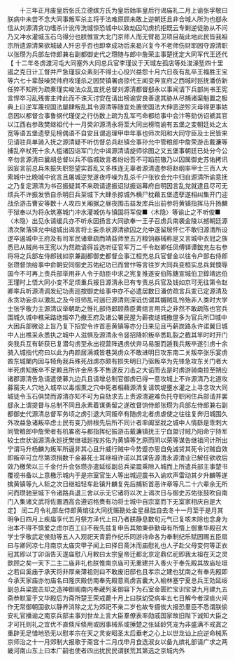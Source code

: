 <!-- { "loadSidebar": true } -->
　　十三年正月废皇后张氏立德嫔方氏为皇后始率皇后行谒庙礼二月上谕张孚敬曰朕病中未尝不念大同事叛军杀主将于法难原顾未敢上逆朝廷且非合城人所为也郄永信从刘源清贪功嗜杀计讹传洗城惊恐城中以致劫囚勾虏抗拒既云专剿逆徒胁从不问乃又冲水灌城玉石乌得分也朕惟宣大北门京师人而无臂曷卫项目哉此地此民皆我祖宗所遗源清果欲城破人歼忠乎否也即幸成功后来曷兴复今不老师伤财耶因夺源清职以张瓒为兵部左侍郎兼右副都御史代之瓒随与郎中詹荣主事楚抚定大同军代王还代 【 十二年冬虏渡河屯大同塞外大同总兵官李瑾议于天城左孤店等处浚濠堑四十里遏之克日计工督并严急瑾驭众素刻不得士心役兴益怨十月六日夜有乱卒王福胜王宝等六七十辈鼓噪焚帅府攻瑾杀之因焚镇署卤掠代王闻变奔宣府之西城时廵抚潘仿新任猝不知所为疏奏瑾实峻法众乱宜抚总督刘源清都督郄永以事闻请下兵部尚书王宪言悍卒习乱残害主帅此而不诛天讨安在请出榜谕安良善逮其胁从尽捕诸渠魁置之极典上曰逆军蔑视国法屡肆叛乱其令源清等随宜处置使国法大伸恶逆殄灭母得更事姑息因以都督佥事鲁纲代瑾促之行仿数上疏为乱军丐命都给事中会汴等劾仿诏褫其官以江西右参政樊继祖代十一月癸卯源清永将至大同出榜晓谕有五堡之变朝廷处之太宽等语五堡遗孽见榜偶语不自安且谓追理甲申年事也师次阳和大同守臣及士民皆来见请驻兵单骑入抚之源清疑不听仿督总兵赵镇佥事孙允中管粮郎中詹荣游击戴濂等捕乱卒杖死十余人槛诸囚诣军门允中谒源清请旋师徐图之又五堡事朝廷已处分今公辛勿言源清曰曩胡总督以兵不临城致言者纷纷吾不可蹈前辙乃以囚属御史苏佑拷讯因妄言前总兵朱振失职怨望实首乱又多株连无辜者源清遣参将赵纲率甲士三百人大索城中比晚城中讹言且屠城逆党遂夜呼噪为乱杀千户张钦会允中归自源清所谕意抚之乃复定源清为书召振疑其不来疏请逮振诏狱振诣幕府自明因言乱党就逮且尽可无烦兵不许振发愤自杀明日兵至城下大肆杀掠城外横尸枕藉五堡遗孽遂相纠集开门迎战杀游击曹安等数十人攻四关厢据之昼夜围击益发库兵出前参将黄镇指挥马升扬麟于狱奉以为将永筑塞城门冲水灌城仿与镇国将军俊■〈木隐〉等谕止之不听俊■〈木隐〉出见永请缓兵亦不听永因扬言大同欲奉一王子召虏兵南袭金陵以撼朝廷源清次聚落驿允中缒城出谒言将士妄杀状源清欲囚之允中遂留居怀仁不敢归源清所设逻卒遏城中王府及有司军民诸章疏而靖益师至五万粮饷器械称是又言城中衣冠之族悉已从贼尚书王宪以为然疏请得旨选听征官军万二千令赵卿任凤傅铎谭鋐充左右参将将之兵部左侍郎钱如京兼副都御史都督佥事江桓充总兵官督金以往令户部右侍郎张瓒督饷给事中俞朝安同御史苏佑纪功已而曾忭等言往岁大同兵变桓实总兵巽愞辱国今不可再上责兵部举用非人令于勋臣中求之宪复推遂安伯陈鏸宣城伯卫錞靖远伯王瑾时上悟大同小变不足烦重兵报日源清永已有专责总兵官及钱如京可无往第令赵卿率兵听源清调发纪功责廵按御史给事中亦不必遣居数日潘仿疏言兵变已定源清及永贪功妄杀以激乱之及今班师乱可遄巳源清则深诋仿谓其媚贼耴怜殆非人类时大学士张孚敬力主源清议举朝助之惟礼部侍郎顾鼎臣黄绾言用兵之非然不敢疏陈也官兵围城久城中樵采路绝叛卒乃撤王府及诸公署民屋为薪夜缒城撤屋多为官兵所□城中大困兵部微谂上旨乃复下招安令许首恶黄镇等亦分日来见且丐薪炭路永许诺翼日城中人出樵采永悉执之城中人滋惧及源清永令竖招降帜叛卒悉耴裂之截其竿时时开门突我兵互有斩获已复潜勾虏至永出视营阵遇虏伏弃马易服而遁我兵叛卒遂引虏十余骑入城指代府曰以此为冉颜居满城皆巷哭虏众不敢进明日攻东南二关叛卒张乐宴虏酋东城闉内因与犄角我兵殊死战虏亦颇有损失明日乃驱叛卒为先锋急攻东关门者大半死虏知叛卒不足赖且所许金帛多不售遂反刀击之大诟而去是时虏游骑南掠至朔应诸郡源清告急请遣使募九边兵且请增总制官御虏已得一意攻城上不许源清乃北道攻募窑夫人穴地入城卒以毒烟熏之穴中死者相藉源清复请筑堤壅水灌之上寻念攻大同城徒令玉石俱焚而源清亦知不可为自劾求去上责源清避难负托夺职闲住兵部请并罢郄永上谓提督与总制不同且永素着谋勇留之遂改督饷侍郎张瓒为兵部左侍郎兼右副都御史代源清总督军务顷之虏引退大同叛卒有随虏北者虏虐使之往往复奔归城围久外攻益急诸叛卒虑士民有变乃排根先后所不同计者率阖室戕之城中人情繇是乖刺大同管粮郎中詹荣者有机畧密与都指挥纪振游击戴濂镇抚王宁血盟讨贼乃阳命宁持军较士庶状诣源清永廵抚樊继祖廵按苏佑为黄镇等乞原而阴以荣等谋告继祖问计所出宁谓马升杨麟为叛军所逼非其心且升威行贼中今势蹙亦思自免诚贷其死令讨贼自效即叛卒可立尽第须捐数千金募死士耳继祖许诺以其谋告源清永源清业已解任欲收后效乃檄荣以三千金付升会张瓒亦遣延绥副总兵梁震乘隙入城而上所遣兵部主事楚书覆视书备以上意檄示城内于是宗室官生人等出城迎震书入谕欢声雷动其夕升麟等遂擒黄镇等九人斩之次日继祖轻车赴镇升麟复先后捕斩首恶许章等凡二十六辈余无所问而瓒驰至城下令诸路兵退三舍以示无它诸将以次上谒次日与御史苏佑张鼓吹自南门入集诸文武将佐置酒高会遵诏格赉有功将士城中自宗室而下无室家相庆自是大定】 闰二月令礼部左侍郎黄绾往大同抚赈勘处金星昼朏自去冬十一月至于是月其明争日四月上疾庙享代五月祭方泽代上曰乃者朕静息数旬元气已复咳未除也念身为治本不得不慎爱之虑尔百工曰不我先兹复申告其勉秉恭勤毋有所惰上御重华殿召大学士孚敬武定侯勋等五人入观祀天青爵作纪乐同游诗命各为奉制纪乐赋因赐五臣扇曰与卿同凉七月南京太庙灾甲子闻上曰择日斋沐而庙慰礼也人子赴父母变何等正衣冠其即以丁卯诣告天遂庙慰八月敕曰太宗皇帝迁都北京定鼎亿祀即我太祖在天之灵歆顾之矣一天下二主二庙非礼也朕惟南京庙可无重建并入香火于奉先殿其故庙址垣之若曰奚庙于承天将非厚亲薄祖则曰不敢废旧邸也且孝宗之建也犹南之有奉先殿即今承天家庙亦勿庙名曰隆庆殿仿南奉先殿意焉虏吉囊大入榆林塞宁夏总兵王効延绥副总兵梁震击却之造神御阁南内奉藏列圣御容下为石室金匮贮宝训宝录九月建九五斋恭默室于文华殿后为斋所楚王荣戒薨十月上曰朕幼受病率五七日解今者深痰火间作无常御朝固欲以静养消除之尤为郊祀不亲二岁也故专摄俟大报恐羣臣不悉谓朕偷安礼官播谕之南京兵部主事刘世龙上言大臣羣僚表率勋戚国家故旧陛下诚知大臣之才可托则礼之宜优不直倐斥倐用或因事械系或捶楚之张延龄凭宠为非盛满不戒寘之重辟无足惜地恐无以慰孝宗在天之灵安昭圣太后垂老之心上以世龙讪上庇逆命械系京师治之十一月郊制大报歌于斋宫十二月戊申月食选淑女以备九嫔礼部请广求之两畿河南山东上曰本广嗣也使者四出扰民民谓朕荒其第选之京城内外 
